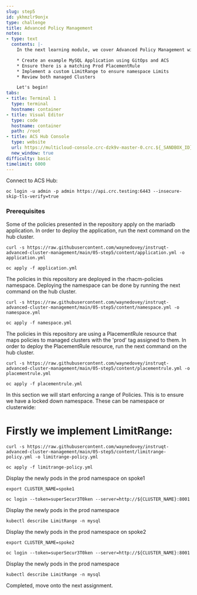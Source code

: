 ```yaml
---
slug: step5
id: ykhmzlr9onjx
type: challenge
title: Advanced Policy Management
notes:
- type: text
  contents: |-
    In the next learning module, we cover Advanced Policy Management with ACS and the following Concepts:

    * Create an example MySQL Application using GitOps and ACS
    * Ensure there is a matching Prod PlacementRule
    * Implement a custom LimitRange to ensure namespace Limits
    * Review both managed Clusters

    Let's begin!
tabs:
- title: Terminal 1
  type: terminal
  hostname: container
- title: Visual Editor
  type: code
  hostname: container
  path: /root
- title: ACS Hub Console
  type: website
  url: https://multicloud-console.crc-dzk9v-master-0.crc.${_SANDBOX_ID}.instruqt.io
  new_window: true
difficulty: basic
timelimit: 6000
---
```

Connect to ACS Hub:

```
oc login -u admin -p admin https://api.crc.testing:6443 --insecure-skip-tls-verify=true
```

### Prerequisites

Some of the policies presented in the repository apply on the mariadb application. In order to deploy the application, run the next command on the hub cluster.

```
curl -s https://raw.githubusercontent.com/waynedovey/instruqt-advanced-cluster-management/main/05-step5/content/application.yml -o application.yml
```
```
oc apply -f application.yml
```

The policies in this repository are deployed in the rhacm-policies namespace. Deploying the namespace can be done by running the next command on the hub cluster.

```
curl -s https://raw.githubusercontent.com/waynedovey/instruqt-advanced-cluster-management/main/05-step5/content/namespace.yml -o namespace.yml
```
```
oc apply -f namespace.yml
```

The policies in this repository are using a PlacementRule resource that maps policies to managed clusters with the 'prod' tag assigned to them. In order to deploy the PlacementRule resource, run the next command on the hub cluster.

```
curl -s https://raw.githubusercontent.com/waynedovey/instruqt-advanced-cluster-management/main/05-step5/content/placementrule.yml -o placementrule.yml
```
```
oc apply -f placementrule.yml
```

In this section we will start enforcing a range of Policies. This is to ensure we have a locked down namespace.
These can be namespace or clusterwide:

# Firstly we implement LimitRange:

```
curl -s https://raw.githubusercontent.com/waynedovey/instruqt-advanced-cluster-management/main/05-step5/content/limitrange-policy.yml -o limitrange-policy.yml
```
```
oc apply -f limitrange-policy.yml
```

Display the newly pods in the prod namespace on spoke1

```
export CLUSTER_NAME=spoke1
```
```
oc login --token=superSecur3T0ken --server=http://${CLUSTER_NAME}:8001
```

Display the newly pods in the prod namespace
```
kubectl describe LimitRange -n mysql
```

Display the newly pods in the prod namespace on spoke2

```
export CLUSTER_NAME=spoke2
```
```
oc login --token=superSecur3T0ken --server=http://${CLUSTER_NAME}:8001
```

Display the newly pods in the prod namespace
```
kubectl describe LimitRange -n mysql
```

Completed, move onto the next assignment.
